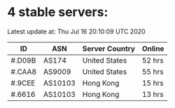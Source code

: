 # 4 stable servers:

Latest update at: Thu Jul 16 20:10:09 UTC 2020

| ID | ASN | Server Country | Online |
| -- | --- | -------------- | ------ |
| #.D09B | AS174 | United States | 52 hrs |
| #.CAA8 | AS9009 | United States | 55 hrs |
| #.9CEE | AS10103 | Hong Kong | 15 hrs |
| #.6616 | AS10103 | Hong Kong | 13 hrs |

